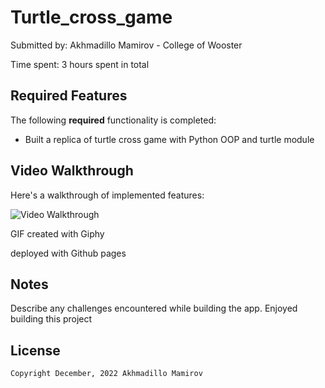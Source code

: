 # Turtle_cross_game

Submitted by: Akhmadillo Mamirov - College of Wooster


Time spent: 3 hours spent in total

## Required Features

The following **required** functionality is completed:

* Built a replica of turtle cross game with Python OOP and turtle module



## Video Walkthrough

Here's a walkthrough of implemented features:

<img src='https://media.giphy.com/media/wNkN9WkF8jVv4hoAry/giphy.gif' title='Video Walkthrough' width='' alt='Video Walkthrough' />

<!-- Replace this with whatever GIF tool you used! -->
GIF created with Giphy 
<!-- Recommended tools:
[Kap](https://getkap.co/) for macOS
[ScreenToGif](https://www.screentogif.com/) for Windows
[peek](https://github.com/phw/peek) for Linux. -->


<!-- Replace this with whatever GIF tool you used! -->
deployed with Github pages
<!-- Recommended tools:
[Kap](https://getkap.co/) for macOS
[ScreenToGif](https://www.screentogif.com/) for Windows
[peek](https://github.com/phw/peek) for Linux. -->

## Notes

Describe any challenges encountered while building the app.
Enjoyed building this project
## License

    Copyright December, 2022 Akhmadillo Mamirov

  
